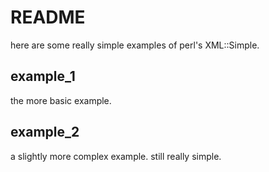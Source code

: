 # README

here are some really simple examples of perl's XML::Simple.

## example_1

the more basic example.

## example_2

a slightly more complex example. still really simple.

